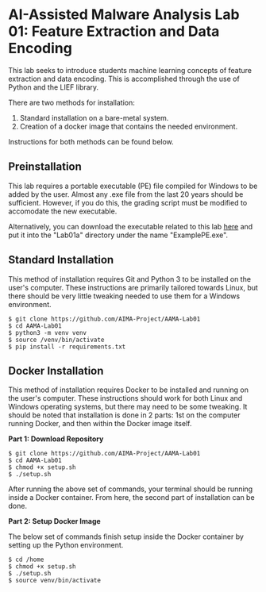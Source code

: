 # AI-Assisted Malware Analysis Lab 01: Feature Extraction and Data Encoding
This lab seeks to introduce students machine learning concepts of feature extraction and data encoding. This is
accomplished through the use of Python and the LIEF library.

There are two methods for installation:
<ol>
    <li>Standard installation on a bare-metal system.</li>
    <li>Creation of a docker image that contains the needed environment.</li>
</ol>

Instructions for both methods can be found below.

## Preinstallation
This lab requires a portable executable (PE) file compiled for Windows to be added by the user. Almost any .exe file
from the last 20 years should be sufficient. However, if you do this, the grading script must be modified to accomodate
the new executable.

Alternatively, you can download the executable related to this lab
[here](https://github.com/notepad-plus-plus/notepad-plus-plus/releases/download/v8.5.4/npp.8.5.4.Installer.x64.exe) and
put it into the "Lab01a" directory under the name "ExamplePE.exe".

## Standard Installation
This method of installation requires Git and Python 3 to be installed on the user's computer. These instructions are
primarily tailored towards Linux, but there should be very little tweaking needed to use them for a Windows environment.

```
$ git clone https://github.com/AIMA-Project/AAMA-Lab01
$ cd AAMA-Lab01
$ python3 -m venv venv
$ source /venv/bin/activate
$ pip install -r requirements.txt
```

## Docker Installation
This method of installation requires Docker to be installed and running on the user's computer. These instructions
should work for both Linux and Windows operating systems, but there may need to be some tweaking. It should be noted
that installation is done in 2 parts: 1st on the computer running Docker, and then within the Docker image itself.

**Part 1: Download Repository**
```
$ git clone https://github.com/AIMA-Project/AAMA-Lab01
$ cd AAMA-Lab01
$ chmod +x setup.sh
$ ./setup.sh
```

After running the above set of commands, your terminal should be running inside a Docker container. From here, the
second part of installation can be done.

**Part 2: Setup Docker Image**

The below set of commands finish setup inside the Docker container by setting up the Python environment.
```
$ cd /home
$ chmod +x setup.sh
$ ./setup.sh
$ source venv/bin/activate
```
